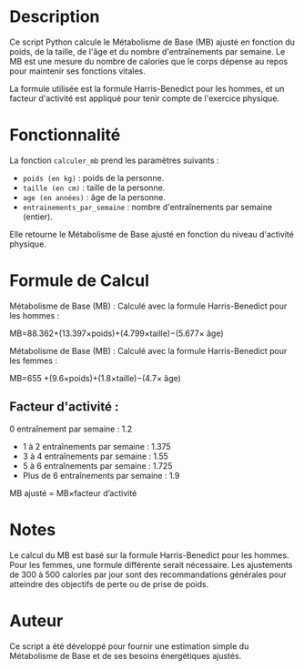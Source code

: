 # Description
Ce script Python calcule le Métabolisme de Base (MB) ajusté en fonction du poids, de la taille, de l'âge et du nombre d'entraînements par semaine. Le MB est une mesure du nombre de calories que le corps dépense au repos pour maintenir ses fonctions vitales.

La formule utilisée est la formule Harris-Benedict pour les hommes, et un facteur d'activité est appliqué pour tenir compte de l'exercice physique.

# Fonctionnalité
La fonction `calculer_mb` prend les paramètres suivants :
- `poids (en kg)` : poids de la personne.
- `taille (en cm)` : taille de la personne.
- `age (en années)` : âge de la personne.
- `entrainements_par_semaine` : nombre d'entraînements par semaine (entier).

Elle retourne le Métabolisme de Base ajusté en fonction du niveau d'activité physique.

# Formule de Calcul

Métabolisme de Base (MB) : Calculé avec la formule Harris-Benedict pour les hommes :

MB=88.362+(13.397×poids)+(4.799×taille)−(5.677× âge)

Métabolisme de Base (MB) : Calculé avec la formule Harris-Benedict pour les femmes :

MB=655 +(9.6×poids)+(1.8×taille)−(4.7× âge)

## Facteur d'activité :

0 entraînement par semaine : 1.2

- 1 à 2 entraînements par semaine : 1.375
- 3 à 4 entraînements par semaine : 1.55
- 5 à 6 entraînements par semaine : 1.725
- Plus de 6 entraînements par semaine : 1.9

MB ajusté = MB×facteur d’activité

# Notes
Le calcul du MB est basé sur la formule Harris-Benedict pour les hommes. Pour les femmes, une formule différente serait nécessaire.
Les ajustements de 300 à 500 calories par jour sont des recommandations générales pour atteindre des objectifs de perte ou de prise de poids.

# Auteur
Ce script a été développé pour fournir une estimation simple du Métabolisme de Base et de ses besoins énergétiques ajustés.